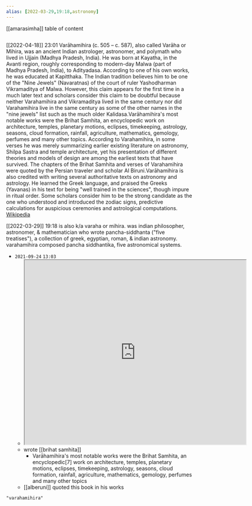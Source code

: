```yaml
---
alias: [2022-03-29,19:18,astronomy]
---
```

[[amarasimha]]
table of content
```toc
```

[[2022-04-18]] 23:01
Varāhamihira (c. 505 – c. 587), also called Varāha or Mihira, was an ancient Indian astrologer, astronomer, and polymath who lived in Ujjain (Madhya Pradesh, India). He was born at Kayatha, in the Avanti region, roughly corresponding to modern-day Malwa (part of Madhya Pradesh, India), to Adityadasa. According to one of his own works, he was educated at Kapitthaka. The Indian tradition believes him to be one of the "Nine Jewels" (Navaratnas) of the court of ruler Yashodharman Vikramaditya of Malwa. However, this claim appears for the first time in a much later text and scholars consider this claim to be doubtful because neither Varahamihira and Vikramaditya lived in the same century nor did Varahamihira live in the same century as some of the other names in the "nine jewels" list such as the much older Kalidasa.Varāhamihira's most notable works were the Brihat Samhita, an encyclopedic work on architecture, temples, planetary motions, eclipses, timekeeping, astrology, seasons, cloud formation, rainfall, agriculture, mathematics, gemology, perfumes and many other topics. According to Varahamihira, in some verses he was merely summarizing earlier existing literature on astronomy, Shilpa Sastra and temple architecture, yet his presentation of different theories and models of design are among the earliest texts that have survived. The chapters of the Brihat Samhita and verses of Varahamihira were quoted by the Persian traveler and scholar Al Biruni.Varāhamihira is also credited with writing several authoritative texts on astronomy and astrology. He learned the Greek language, and praised the Greeks (Yavanas) in his text for being "well trained in the sciences", though impure in ritual order. Some scholars consider him to be the strong candidate as the one who understood and introduced the zodiac signs, predictive calculations for auspicious ceremonies and astrological computations.
[Wikipedia](https://en.wikipedia.org/wiki/Var%C4%81hamihira)

[[2022-03-29]] 19:18
is also k/a varaha or mihira.
was indian philosopher, astronomer, & mathematician who wrote pancha-siddhanta ("five treatises"), a collection of greek, egyptian, roman, & indian astronomy.
varahamihira composed pancha siddhantika, five astronomical systems.

- `2021-09-24`  `13:03`
	- <iframe src="https://en.wikipedia.org/wiki/Var%C4%81hamihira" width="600" height="500" ></iframe>
	- wrote [[brihat samhita]]
		- Varāhamihira's most notable works were the Brihat Samhita, an encyclopedic[7] work on architecture, temples, planetary motions, eclipses, timekeeping, astrology, seasons, cloud formation, rainfall, agriculture, mathematics, gemology, perfumes and many other topics
	- [[alberuni]] quoted this book in his works
```query
"varahamihira"
```